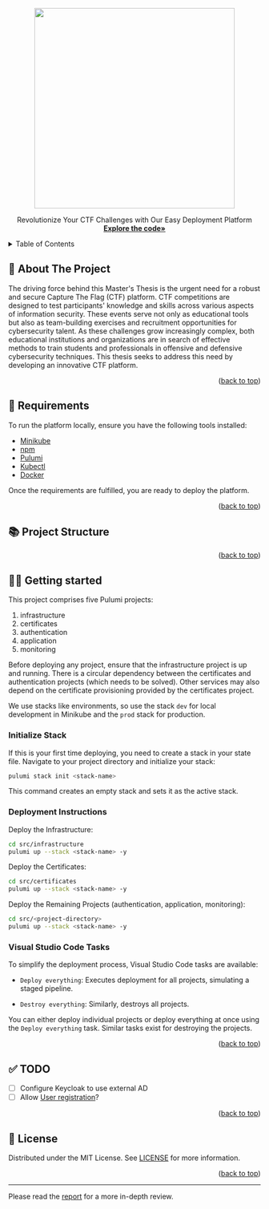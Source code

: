 <a name="readme-top"></a>
<p align="center">
<a href="https://odin.sdu.dk/sitecore/index.php?a=fagbesk&id=83401&lang=en&listid=">
<img src="https://www.sdu.dk/-/media/files/nyheder/logoer/sdu_black_rgb_png.png" width="400" style="padding-bottom: 1em;">
</a>
<br />
Revolutionize Your CTF Challenges with Our Easy Deployment Platform
<br />
<a href="https://github.com/KianBankeLarsen/CTF-Platform"><strong>Explore the code»</strong></a>
</p>

<details>
  <summary>Table of Contents</summary>
  <ol>
    <li>
      <a href="#introduction">👋 About The Project</a>
    </li>
    <li>
      <a href="#requirements">🧐 Requirements</a>
    </li>
    <li>
      <a href="#project-structure">📚 Project Structure</a>
    </li>
    <li>
      <a href="#getting-started">👷‍♂️ Getting Started</a>
    </li>
    <li>
        <a href="#todo">✅ TODO</a>
    </li>
    <li>
        <a href="#license">📜 License</a>
    </li>
  </ol>
</details>

<a name="introduction"></a>
## 👋 About The Project
The driving force behind this Master's Thesis is the urgent need for a robust and secure Capture The Flag (CTF) platform. CTF competitions are designed to test participants' knowledge and skills across various aspects of information security. These events serve not only as educational tools but also as team-building exercises and recruitment opportunities for cybersecurity talent. As these challenges grow increasingly complex, both educational institutions and organizations are in search of effective methods to train students and professionals in offensive and defensive cybersecurity techniques. This thesis seeks to address this need by developing an innovative CTF platform.

<p align="right">(<a href="#readme-top">back to top</a>)</p>

<a name="requirements"></a>
## 🧐 Requirements
To run the platform locally, ensure you have the following tools installed:
* [Minikube](https://minikube.sigs.k8s.io/docs/start/?arch=%2Flinux%2Fx86-64%2Fstable%2Fdebian+package)
* [npm](https://www.npmjs.com/)
* [Pulumi](https://www.pulumi.com/docs/install/)
* [Kubectl](https://kubernetes.io/docs/tasks/tools/install-kubectl-linux/)
* [Docker](https://www.docker.com/)

Once the requirements are fulfilled, you are ready to deploy the platform.

<p align="right">(<a href="#readme-top">back to top</a>)</p>

<a name="project-structure"></a>
## 📚 Project Structure

<p align="right">(<a href="#readme-top">back to top</a>)</p>

<a name="getting-started"></a>
## 👷‍♂️ Getting started
This project comprises five Pulumi projects:

1. infrastructure
2. certificates
3. authentication
4. application
5. monitoring

Before deploying any project, ensure that the infrastructure project is up and running. There is a circular dependency between the certificates and authentication projects (which needs to be solved). Other services may also depend on the certificate provisioning provided by the certificates project.

We use stacks like environments, so use the stack `dev` for local development in Minikube and the `prod` stack for production.

### Initialize Stack

If this is your first time deploying, you need to create a stack in your state file. Navigate to your project directory and initialize your stack:

```bash
pulumi stack init <stack-name>
```

This command creates an empty stack and sets it as the active stack.

### Deployment Instructions
Deploy the Infrastructure:

```bash
cd src/infrastructure
pulumi up --stack <stack-name> -y
```

Deploy the Certificates:

```bash
cd src/certificates
pulumi up --stack <stack-name> -y
```

Deploy the Remaining Projects (authentication, application, monitoring):

```bash
cd src/<project-directory>
pulumi up --stack <stack-name> -y
```

### Visual Studio Code Tasks
To simplify the deployment process, Visual Studio Code tasks are available:

* `Deploy everything`: Executes deployment for all projects, simulating a staged pipeline.

* `Destroy everything`: Similarly, destroys all projects.

You can either deploy individual projects or deploy everything at once using the `Deploy everything` task. Similar tasks exist for destroying the projects.

<p align="right">(<a href="#readme-top">back to top</a>)</p>

<a name="todo"></a>
## ✅ TODO
- [ ] Configure Keycloak to use external AD
- [ ] Allow [User registration](https://localhost/keycloak/realms/ctf/account/#/register)?

<p align="right">(<a href="#readme-top">back to top</a>)</p>

<a name="license"></a>
## 📜 License

Distributed under the MIT License. See [LICENSE](./LICENSE) for more information.

<p align="right">(<a href="#readme-top">back to top</a>)</p>

---

Please read the [report](report/main.tex) for a more in-depth review.
